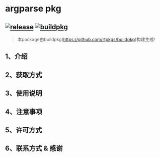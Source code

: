 # argparse pkg #

[![release](https://img.shields.io/badge/release-v1.0.0-orange.svg)]()
[![buildpkg](https://img.shields.io/badge/build-buildpkg-blue.svg)]()
---

> 本package由buildpkg(https://github.com/rtpkgs/buildpkg)构建生成! 

## 1、介绍
## 2、获取方式
## 3、使用说明 
## 4、注意事项
## 5、许可方式
## 6、联系方式 & 感谢
